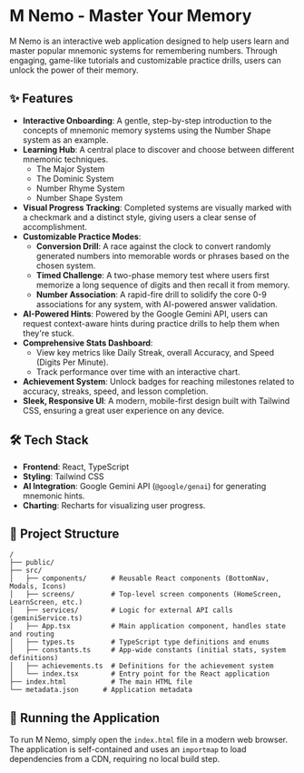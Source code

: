 # M Nemo - Master Your Memory

M Nemo is an interactive web application designed to help users learn and master popular mnemonic systems for remembering numbers. Through engaging, game-like tutorials and customizable practice drills, users can unlock the power of their memory.

## ✨ Features

- **Interactive Onboarding**: A gentle, step-by-step introduction to the concepts of mnemonic memory systems using the Number Shape system as an example.
- **Learning Hub**: A central place to discover and choose between different mnemonic techniques.
  - The Major System
  - The Dominic System
  - Number Rhyme System
  - Number Shape System
- **Visual Progress Tracking**: Completed systems are visually marked with a checkmark and a distinct style, giving users a clear sense of accomplishment.
- **Customizable Practice Modes**:
  - **Conversion Drill**: A race against the clock to convert randomly generated numbers into memorable words or phrases based on the chosen system.
  - **Timed Challenge**: A two-phase memory test where users first memorize a long sequence of digits and then recall it from memory.
  - **Number Association**: A rapid-fire drill to solidify the core 0-9 associations for any system, with AI-powered answer validation.
- **AI-Powered Hints**: Powered by the Google Gemini API, users can request context-aware hints during practice drills to help them when they're stuck.
- **Comprehensive Stats Dashboard**:
  - View key metrics like Daily Streak, overall Accuracy, and Speed (Digits Per Minute).
  - Track performance over time with an interactive chart.
- **Achievement System**: Unlock badges for reaching milestones related to accuracy, streaks, speed, and lesson completion.
- **Sleek, Responsive UI**: A modern, mobile-first design built with Tailwind CSS, ensuring a great user experience on any device.

## 🛠️ Tech Stack

- **Frontend**: React, TypeScript
- **Styling**: Tailwind CSS
- **AI Integration**: Google Gemini API (`@google/genai`) for generating mnemonic hints.
- **Charting**: Recharts for visualizing user progress.

## 📁 Project Structure

```
/
├── public/
├── src/
│   ├── components/      # Reusable React components (BottomNav, Modals, Icons)
│   ├── screens/         # Top-level screen components (HomeScreen, LearnScreen, etc.)
│   ├── services/        # Logic for external API calls (geminiService.ts)
│   ├── App.tsx          # Main application component, handles state and routing
│   ├── types.ts         # TypeScript type definitions and enums
│   ├── constants.ts     # App-wide constants (initial stats, system definitions)
│   ├── achievements.ts  # Definitions for the achievement system
│   └── index.tsx        # Entry point for the React application
├── index.html           # The main HTML file
└── metadata.json      # Application metadata
```

## 🚀 Running the Application

To run M Nemo, simply open the `index.html` file in a modern web browser. The application is self-contained and uses an `importmap` to load dependencies from a CDN, requiring no local build step.